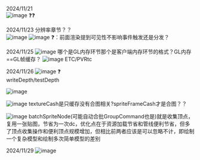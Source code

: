 2024/11/21  
![image](https://github.com/user-attachments/assets/ca0c2afb-2c34-461a-bcf1-e42f6de0b959) ❓❓

2024/11/23
分辨率章节？？  
![image](https://github.com/user-attachments/assets/583f59ce-2d49-4e74-a61a-8648d9f6db1c)
![image](https://github.com/user-attachments/assets/0f1f8dd4-39bc-4e0c-a9ae-df5f658cd13f)
❓：前面渲染提到可见性不影响事件触发还是分发？

2024/11/25
![image](https://github.com/user-attachments/assets/1bc77b15-ad80-4f38-9866-4904910e3e4d)
哪个是GL内存环节那个是客户端内存环节的格式？GL内存==GL帧缓存？
![image](https://github.com/user-attachments/assets/7b21ff77-c602-4848-a6e3-7bb1782f8d90)
ETC/PVRtc

2024/11/26
![image](https://github.com/user-attachments/assets/e689e998-dc87-4a5e-b5c6-a84d8752d23b) ❓   
writeDepth/testDepth

  ![image](https://github.com/user-attachments/assets/86f6fc88-5f3f-40fb-91cc-bc5edc5cb044)

![image](https://github.com/user-attachments/assets/0a0ae221-8db1-4fe6-8d8c-2ee22522e1d8)  textureCash是只缓存没有合图相关?spriteFrameCash才是合图？？ 

![image](https://github.com/user-attachments/assets/484b20e3-ed62-42ca-9f08-7b9dc487efdd)  batchSpriteNode(可能自动合批GroupCommand也是)就是收集顶点，复用一张贴图，节省为一次dc，优化点在于资源加载节省和管线便利节省，但多了顶点收集操作和便利顶点规模增加，但相比前两者应该是可以忽略不计，即绘制一个复杂模型和绘制多次简单模型的差别
 
2024/11/29
![image](https://github.com/user-attachments/assets/3089b617-c39a-4d48-ae0c-f6810df8c73f)
